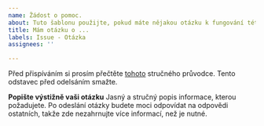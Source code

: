 ```yaml
---
name: Žádost o pomoc.
about: Tuto šablonu použijte, pokud máte nějakou otázku k fungování této aplikace.
title: Mám otázku o ...
labels: Issue - Otázka
assignees: ''

---
```


Před přispíváním si prosím přečtěte [tohoto](https://github.com/HonzaSTECH/Poznavacky/blob/master/CONTRIBUTING.md) stručného průvodce. Tento odstavec před odelsáním smažte.

**Popište výstižně vaši otázku**
Jasný a stručný popis informace, kterou požadujete.
Po odeslání otázky budete moci odpovídat na odpovědi ostatních, takže zde nezahrnujte více informací, než je nutné.

